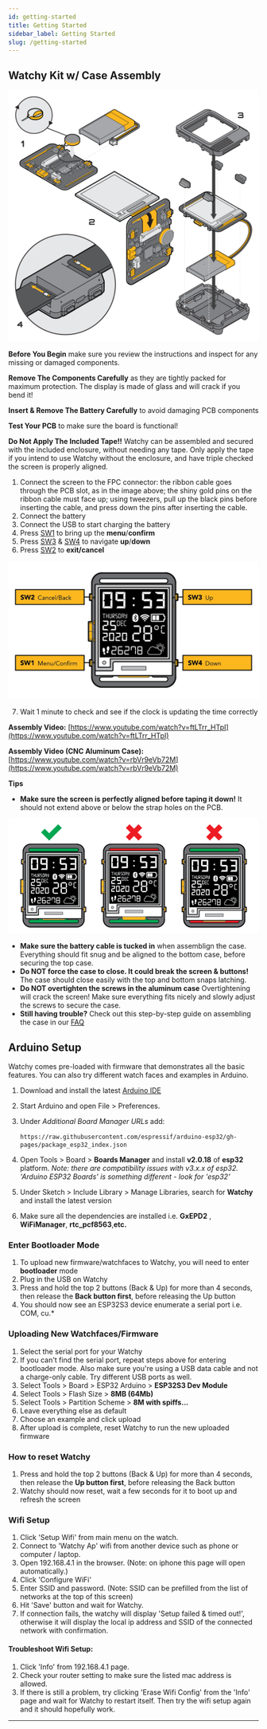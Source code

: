 ```yaml
---
id: getting-started
title: Getting Started
sidebar_label: Getting Started
slug: /getting-started
---
```


## Watchy Kit w/ Case Assembly
![Watchy Kit with Case](../static/img/watchy_kit_instructions.png)

**Before You Begin** make sure you review the instructions and inspect for any missing or damaged components.

**Remove The Components Carefully** as they are tightly packed for maximum protection. The display is made of glass and will crack if you bend it!

**Insert & Remove The Battery Carefully** to avoid damaging PCB components

**Test Your PCB** to make sure the board is functional!

**Do Not Apply The Included Tape!!** Watchy can be assembled and secured with the included enclosure, without needing any tape. Only apply the tape if you intend to use Watchy without the enclosure, and have triple checked the screen is properly aligned.

1. Connect the screen to the FPC connector: the ribbon cable goes through the PCB slot, as in the image above; the shiny gold pins on the ribbon cable must  face up; using tweezers, pull up the black pins before inserting the cable, and press down the pins after inserting the cable.
2. Connect the battery
3. Connect the USB to start charging the battery
4. Press [SW1](/docs/hardware#bill-of-materials) to bring up the **menu**/**confirm**
5. Press [SW3](/docs/hardware#bill-of-materials) & [SW4](/docs/hardware#bill-of-materials) to navigate **up**/**down**
6. Press [SW2](/docs/hardware#bill-of-materials) to **exit/cancel**

![Watchy Buttons](../static/img/watchy_buttons_map.png)

7. Wait 1 minute to check and see if the clock is updating the time correctly

**Assembly Video:** [https://www.youtube.com/watch?v=ftLTrr_HTpI](https://www.youtube.com/watch?v=ftLTrr_HTpI)

**Assembly Video (CNC Aluminum Case):** [https://www.youtube.com/watch?v=rbVr9eVb72M](https://www.youtube.com/watch?v=rbVr9eVb72M)

**Tips**

- **Make sure the screen is perfectly aligned before taping it down!** It should not extend above or below the strap holes on the PCB.

![Watchy Screen Alignment](../static/img/watchy_screen_align.png)

- **Make sure the battery cable is tucked in** when assemblign the case. Everything should fit snug and be aligned to the bottom case, before securing the top case.
- **Do NOT force the case to close. It could break the screen & buttons!** The case should close easily with the top and bottom snaps latching.
- **Do NOT overtighten the screws in the aluminum case** Overtightening will crack the screen! Make sure everything fits nicely and slowly adjust the screws to secure the case.
- **Still having trouble?** Check out this step-by-step guide on assembling the case in our [FAQ](/docs/faqs#the-case-doesnt-fitclose-how-do-i-assemble-it)

## Arduino Setup

Watchy comes pre-loaded with firmware that demonstrates all the basic features. You can also try different watch faces and examples in Arduino.

1. Download and install the latest <ins>[Arduino IDE](https://www.arduino.cc/en/software)</ins>
2. Start Arduino and open File > Preferences.
3. Under *Additional Board Manager URLs* add:

    ```
    https://raw.githubusercontent.com/espressif/arduino-esp32/gh-pages/package_esp32_index.json
    ```
4. Open Tools > Board > **Boards Manager** and install **v2.0.18** of **esp32** platform. *Note: there are compatibility issues with v3.x.x of esp32. 'Arduino ESP32 Boards' is something different - look for 'esp32'*
5. Under Sketch > Include Library > Manage Libraries, search for **Watchy** and install the latest version
6. Make sure all the dependencies are installed i.e. **GxEPD2** , **WiFiManager**, **rtc_pcf8563**,**etc.**

### Enter Bootloader Mode
1. To upload new firmware/watchfaces to Watchy, you will need to enter **bootloader** mode
2. Plug in the USB on Watchy
3. Press and hold the top 2 buttons (Back & Up) for more than 4 seconds, then release the **Back button first**, before releasing the Up button
4. You should now see an ESP32S3 device enumerate a serial port i.e. COM, cu.*

### Uploading New Watchfaces/Firmware

1. Select the serial port for your Watchy
2. If you can't find the serial port, repeat steps above for entering bootloader mode. Also make sure you're using a USB data cable and not a charge-only cable. Try different USB ports as well.
3. Select Tools > Board > ESP32 Arduino > **ESP32S3 Dev Module**
4. Select Tools > Flash Size > **8MB (64Mb)**
5. Select Tools > Partition Scheme > **8M with spiffs...**
6. Leave everything else as default
7. Choose an example and click upload
8. After upload is complete, reset Watchy to run the new uploaded firmware

### How to reset Watchy
1. Press and hold the top 2 buttons (Back & Up) for more than 4 seconds, then release the **Up button first**, before releasing the Back button
2. Watchy should now reset, wait a few seconds for it to boot up and refresh the screen

### Wifi Setup

1. Click 'Setup Wifi' from main menu on the watch.
2. Connect to 'Watchy Ap' wifi from another device such as phone or computer / laptop.
3. Open 192.168.4.1 in the browser. (Note: on iphone this page will open automatically.)
4. Click 'Configure WiFi'
5. Enter SSID and password. (Note: SSID can be prefilled from the list of networks at the top of this screen)
6. Hit 'Save' button and wait for Watchy.
7. If connection fails, the watchy will display 'Setup failed & timed out!', otherwise it will display the local ip address and SSID of the connected network with confirmation.

#### Troubleshoot Wifi Setup:
1. Click 'Info' from 192.168.4.1 page.
2. Check your router setting to make sure the listed mac address is allowed.
3. If there is still a problem, try clicking 'Erase Wifi Config' from the 'Info' page and wait for Watchy to restart itself. Then try the wifi setup again and it should hopefully work.

---
